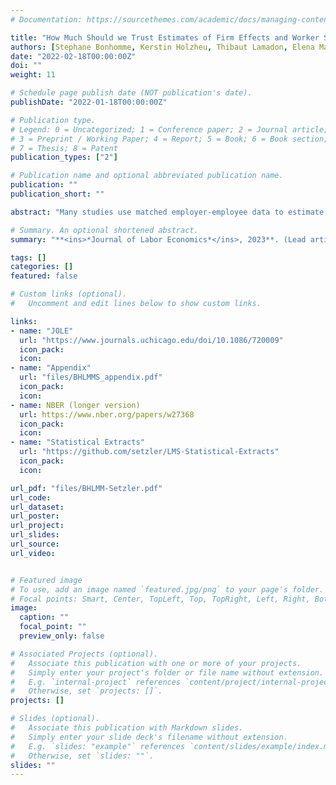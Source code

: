 ```yaml
---
# Documentation: https://sourcethemes.com/academic/docs/managing-content/

title: "How Much Should we Trust Estimates of Firm Effects and Worker Sorting?"
authors: [Stephane Bonhomme, Kerstin Holzheu, Thibaut Lamadon, Elena Manresa, Magne Mogstad, admin]
date: "2022-02-18T00:00:00Z"
doi: ""
weight: 11

# Schedule page publish date (NOT publication's date).
publishDate: "2022-01-18T00:00:00Z"

# Publication type.
# Legend: 0 = Uncategorized; 1 = Conference paper; 2 = Journal article;
# 3 = Preprint / Working Paper; 4 = Report; 5 = Book; 6 = Book section;
# 7 = Thesis; 8 = Patent
publication_types: ["2"]

# Publication name and optional abbreviated publication name.
publication: ""
publication_short: ""

abstract: "Many studies use matched employer-employee data to estimate a statistical model of earnings determination where log-earnings are expressed as the sum of worker effects, firm effects, covariates, and idiosyncratic error terms. Estimates based on this model have produced two influential yet controversial conclusions. First, firm effects typically explain around 20% of the variance of log-earnings, pointing to the importance of firm-specific wage-setting for earnings inequality. Second, the correlation between firm and worker effects is often small and sometimes negative, indicating little if any sorting of high-wage workers to high-paying firms. The objective of this paper is to assess the sensitivity of these conclusions to the biases that arise because of limited mobility of workers across firms. We use employer-employee data from the U.S. and several European countries while taking advantage of both fixed-effects and random-effects methods for bias correction. We find that limited mobility bias is severe and that bias correction is important. Once one corrects for limited mobility bias, firm effects matter less for earnings inequality and worker sorting becomes always positive and typically strong."

# Summary. An optional shortened abstract.
summary: "**<ins>*Journal of Labor Economics*</ins>, 2023**. (Lead article.)"

tags: []
categories: []
featured: false

# Custom links (optional).
#   Uncomment and edit lines below to show custom links.

links:
- name: "JOLE"
  url: "https://www.journals.uchicago.edu/doi/10.1086/720009"
  icon_pack: 
  icon: 
- name: "Appendix"
  url: "files/BHLMMS_appendix.pdf"
  icon_pack: 
  icon: 
- name: NBER (longer version)
  url: https://www.nber.org/papers/w27368
  icon_pack:
  icon:
- name: "Statistical Extracts"
  url: "https://github.com/setzler/LMS-Statistical-Extracts"
  icon_pack: 
  icon: 

url_pdf: "files/BHLMM-Setzler.pdf"
url_code:
url_dataset:
url_poster:
url_project:
url_slides:
url_source:
url_video:


# Featured image
# To use, add an image named `featured.jpg/png` to your page's folder. 
# Focal points: Smart, Center, TopLeft, Top, TopRight, Left, Right, BottomLeft, Bottom, BottomRight.
image:
  caption: ""
  focal_point: ""
  preview_only: false

# Associated Projects (optional).
#   Associate this publication with one or more of your projects.
#   Simply enter your project's folder or file name without extension.
#   E.g. `internal-project` references `content/project/internal-project/index.md`.
#   Otherwise, set `projects: []`.
projects: []

# Slides (optional).
#   Associate this publication with Markdown slides.
#   Simply enter your slide deck's filename without extension.
#   E.g. `slides: "example"` references `content/slides/example/index.md`.
#   Otherwise, set `slides: ""`.
slides: ""
---
```

